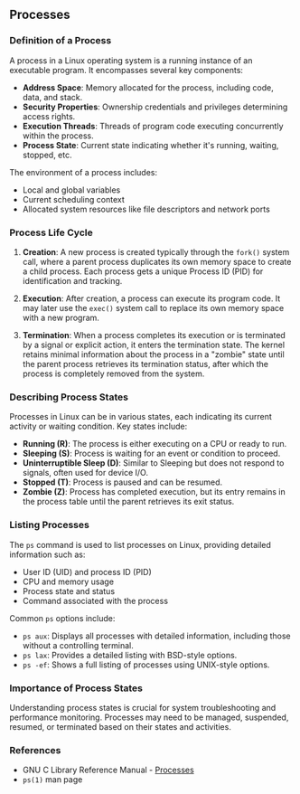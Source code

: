 ## Processes

### Definition of a Process

A process in a Linux operating system is a running instance of an executable program. It encompasses several key components:

- **Address Space**: Memory allocated for the process, including code, data, and stack.
- **Security Properties**: Ownership credentials and privileges determining access rights.
- **Execution Threads**: Threads of program code executing concurrently within the process.
- **Process State**: Current state indicating whether it's running, waiting, stopped, etc.

The environment of a process includes:
- Local and global variables
- Current scheduling context
- Allocated system resources like file descriptors and network ports

### Process Life Cycle

1. **Creation**: A new process is created typically through the `fork()` system call, where a parent process duplicates its own memory space to create a child process. Each process gets a unique Process ID (PID) for identification and tracking.
   
2. **Execution**: After creation, a process can execute its program code. It may later use the `exec()` system call to replace its own memory space with a new program.
   
3. **Termination**: When a process completes its execution or is terminated by a signal or explicit action, it enters the termination state. The kernel retains minimal information about the process in a "zombie" state until the parent process retrieves its termination status, after which the process is completely removed from the system.

### Describing Process States

Processes in Linux can be in various states, each indicating its current activity or waiting condition. Key states include:

- **Running (R)**: The process is either executing on a CPU or ready to run.
- **Sleeping (S)**: Process is waiting for an event or condition to proceed.
- **Uninterruptible Sleep (D)**: Similar to Sleeping but does not respond to signals, often used for device I/O.
- **Stopped (T)**: Process is paused and can be resumed.
- **Zombie (Z)**: Process has completed execution, but its entry remains in the process table until the parent retrieves its exit status.

### Listing Processes

The `ps` command is used to list processes on Linux, providing detailed information such as:
- User ID (UID) and process ID (PID)
- CPU and memory usage
- Process state and status
- Command associated with the process

Common `ps` options include:
- `ps aux`: Displays all processes with detailed information, including those without a controlling terminal.
- `ps lax`: Provides a detailed listing with BSD-style options.
- `ps -ef`: Shows a full listing of processes using UNIX-style options.

### Importance of Process States

Understanding process states is crucial for system troubleshooting and performance monitoring. Processes may need to be managed, suspended, resumed, or terminated based on their states and activities.

### References

- GNU C Library Reference Manual - [Processes](https://www.gnu.org/software/libc/manual/html_node/Processes.html)
- `ps(1)` man page

